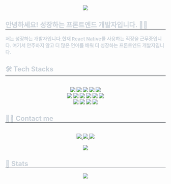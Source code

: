 <div align= "center">
    <img src="https://capsule-render.vercel.app/api?type=waving&color=gradient&height=180&text=Hello,%20World~&animation=fadeIn&fontColor=ffffff&fontSize=50" />
    </div>
    <div style="text-align: left;"> 
    <h2 style="border-bottom: 1px solid #21262d; color: #c9d1d9;"> 안녕하세요! 성장하는 프론트엔드 개발자입니다. 🙆‍♀️ </h2>  
    <div style="font-weight: 700; font-size: 15px; text-align: left; color: #c9d1d9;"> 저는 성장하는 개발자입니다.</li></li>현재 React Native를 사용하는 직장을 근무중입니다. </li></li></li>여기서 안주하지 않고 더 많은 언어를 배워 더 성장하는 프론트엔드 개발자입니다.</li> </div> 
    </div>
    <div style="text-align: left;">
    <h2 style="border-bottom: 1px solid #21262d; color: #c9d1d9;"> 🛠️ Tech Stacks </h2> <br> 
    <div  align= "center"> <img src="https://img.shields.io/badge/Bootstrap-7952B3?style=flat-square&logo=Bootstrap&logoColor=white">
          <img src="https://img.shields.io/badge/CSS3-1572B6?style=flat-square&logo=CSS3&logoColor=white">
          <img src="https://img.shields.io/badge/Expo-000020?style=flat-square&logo=Expo&logoColor=white">
          <img src="https://img.shields.io/badge/Github-181717?style=flat-square&logo=Github&logoColor=white">
          <img src="https://img.shields.io/badge/HTML5-E34F26?style=flat-square&logo=HTML5&logoColor=white">
          <br/><img src="https://img.shields.io/badge/jQuery-0769AD?style=flat-square&logo=jQuery&logoColor=white">
          <img src="https://img.shields.io/badge/Styled Component-FF3399?style=for-the-badge&logo=html5&logoColor=white">
          <img src="https://img.shields.io/badge/Javascript-F7DF1E?style=flat-square&logo=Javascript&logoColor=white">
          <img src="https://img.shields.io/badge/Netlify-00C7B7?style=flat-square&logo=Netlify&logoColor=white">
          <img src="https://img.shields.io/badge/Node.js-339933?style=flat-square&logo=Node.js&logoColor=white">
          <img src="https://img.shields.io/badge/React-61DAFB?style=flat-square&logo=React&logoColor=white">
          <br/><img src="https://img.shields.io/badge/ReactNative-61DAFB?style=flat-square&logo=React&logoColor=white">
          <img src="https://img.shields.io/badge/Redux-764ABC?style=flat-square&logo=Redux&logoColor=white">
          <img src="https://img.shields.io/badge/ReduxSaga-999999?style=flat-square&logo=ReduxSaga&logoColor=white">
          <img src="https://img.shields.io/badge/Slack-4A154B?style=flat-square&logo=Slack&logoColor=white">
          </div>
    </div>
    <div style="text-align: left;">
    <h2 style="border-bottom: 1px solid #21262d; color: #c9d1d9;"> 🧑‍💻 Contact me </h2> <br> 
    <div align= "center"> <a href=https://www.instagram.com/jsjs_ppark/> <img src="https://img.shields.io/badge/Instagram-E4405F?style=flat-square&logo=Instagram&logoColor=white&link=https://www.instagram.com/jsjs_ppark/"> </a>
         <a href=https://velog.io/@oask12> <img src="https://img.shields.io/badge/Velog-20C997?style=flat-square&logo=Velog&logoColor=white&link=https://velog.io/@oask12"> </a>
         <a href=mailto:junseok53@gamil.com> <img src="https://img.shields.io/badge/Gmail-EA4335?style=flat-square&logo=Gmail&logoColor=white&link=mailto:junseok53@gamil.com"> </a>
          </div>  <br> 
    <div align= "center"> <a href="https://hits.seeyoufarm.com"> <img src="https://hits.seeyoufarm.com/api/count/incr/badge.svg?url=https%3A%2F%2Fgithub.com%2Fjjunseokk%2F&count_bg=%23000000&title_bg=%23000000&icon=github.svg&icon_color=%23FFFFFF&title=GitHub&edge_flat=false"/></a>
       </div> 
    </div>
    <div style="text-align: left;"> 
    <h2 style="border-bottom: 1px solid #21262d; color: #c9d1d9;"> 🏅 Stats </h2> <div align= "center">  <img src="https://github-readme-stats.vercel.app/api/top-langs/?username=jjunseokk&layout=compact&bg_color=180,000000,&title_color=000000&text_color=000000"
          /> </div> 
    </div>
    

